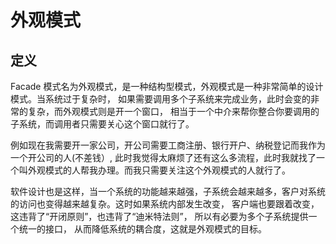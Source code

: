 # 外观模式

## 定义

Facade 模式名为外观模式，是一种结构型模式，外观模式是一种非常简单的设计模式。当系统过于复杂时，
如果需要调用多个子系统来完成业务，此时会变的非常的复杂，而外观模式则是开一个窗口，
相当于一个中介来帮你整合你要调用的子系统，而调用者只需要关心这个窗口就行了。

例如现在我需要开一家公司，开公司需要工商注册、银行开户、纳税登记而我作为一个开公司的人(不差钱）,
此时我觉得太麻烦了还有这么多流程，此时我就找了一个叫外观模式的人帮我办理。而我只需要关注这个外观模式的人就行了。

软件设计也是这样，当一个系统的功能越来越强，子系统会越来越多，客户对系统的访问也变得越来越复杂。这时如果系统内部发生改变，
客户端也要跟着改变，这违背了“开闭原则”，也违背了“迪米特法则”， 所以有必要为多个子系统提供一个统一的接口，
从而降低系统的耦合度，这就是外观模式的目标。